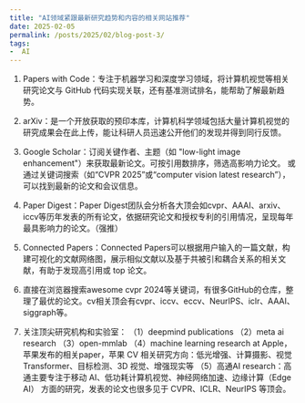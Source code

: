 ```yaml
---
title: "AI领域紧跟最新研究趋势和内容的相关网站推荐"
date: 2025-02-05
permalink: /posts/2025/02/blog-post-3/
tags:
-  AI
---
```



1. Papers with Code：专注于机器学习和深度学习领域，将计算机视觉等相关研究论文与 GitHub 代码实现关联，还有基准测试排名，能帮助了解最新趋势。
 
2. arXiv：是一个开放获取的预印本库，计算机科学领域包括大量计算机视觉的研究成果会在此上传，能让科研人员迅速公开他们的发现并得到同行反馈。
 
3. Google Scholar：订阅关键作者、主题（如 "low-light image enhancement"）来获取最新论文。可按引用数排序，筛选高影响力论文。 或通过关键词搜索（如“CVPR 2025”或“computer vision latest research”），可以找到最新的论文和会议信息。
 
4. Paper Digest：Paper Digest团队会分析各大顶会如cvpr、AAAI、arxiv、iccv等历年发表的所有论文，依据研究论文和授权专利的引用情况，呈现每年最具影响力的论文。（强推）
 
5. Connected Papers：Connected Papers可以根据用户输入的一篇文献，构建可视化的文献网络图，展示相似文献以及基于共被引和耦合关系的相关文献，有助于发现高引用或 top 论文。
 
6. 直接在浏览器搜索awesome cvpr 2024等关键词，有很多GitHub的仓库，整理了最优的论文。cv相关顶会有cvpr、iccv、eccv、NeurIPS、iclr、AAAI、siggraph等。
 
7. 关注顶尖研究机构和实验室：
（1）deepmind publications
（2）meta ai research
（3）open-mmlab
（4）machine learning research at Apple，苹果发布的相关paper，苹果 CV 相关研究方向：低光增强、计算摄影、视觉 Transformer、目标检测、3D 视觉、增强现实等
（5）高通AI research：高通主要专注于移动 AI、低功耗计算机视觉、神经网络加速、边缘计算（Edge AI） 方面的研究，发表的论文也很多见于 CVPR、ICLR、NeurIPS 等顶会。

